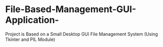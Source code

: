 # File-Based-Management-GUI-Application-
Project is Based on a Small Desktop GUI File Management System (Using Tkinter and PIL Module)
